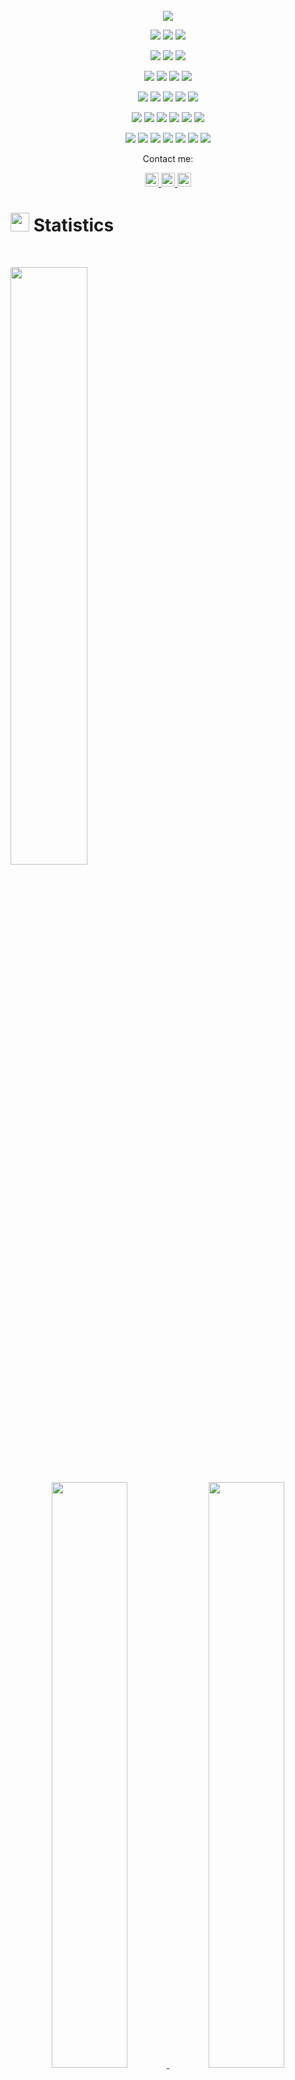 <img style="width:100%;height:3px;" src="./bar.gif" />

<p align="center">
  <a href="https://github.com/DenverCoder1/readme-typing-svg"><img src="https://readme-typing-svg.herokuapp.com?lines=Hi,+I'm+EWONDJO+Joseph.w;A+FullStack+Flutter+and+Python+Developer.;And+Angular+Developer.;&center=true&width=500&height=50"></a>
</p>

<p>
<div align="center" target="_blank">
  <a href="https://github.com/MePrince47"><img src="https://img.shields.io/github/followers/MePrince47?style=social"></a>
  <a href="https://www.youtube.com/channel/UCTK766ZFwwU8XnAgi_-NuAw?sub_confirmation=1"><img src="https://img.shields.io/youtube/channel/subscribers/UCTK766ZFwwU8XnAgi_-NuAw?style=social"></a>
  <a href="https://www.instagram.com/e.j_wilfried/"><img src="https://img.shields.io/badge/Follow-%40e.j_wilfried-ff69b4?style=social&logo=instagram"></a>
</div>
</p>

<p>
<div align="center">
  <img src="https://img.shields.io/badge/PHP-777BB4.svg?style=for-the-badge&logo=php&logoColor=white">
  <img src="https://img.shields.io/badge/Flutter-02569B.svg?style=for-the-badge&logo=flutter&logoColor=white">
  <img src="https://img.shields.io/badge/SQL-4479A1.svg?style=for-the-badge&logo=postgresql&logoColor=white">
</div>
</p>



<p>
<div align="center">
  <img src="https://img.shields.io/badge/JavaScript-000000.svg?style=for-the-badge&logo=javascript&logoColor=F7E017">
  <img src="https://img.shields.io/badge/HTML5-F26624.svg?style=for-the-badge&logo=html5&logoColor=white">
  <img src="https://img.shields.io/badge/CSS-2465F1.svg?style=for-the-badge&logo=CSS3&logoColor=white">
  <img src="https://img.shields.io/badge/Python-3670A0?style=for-the-badge&logo=python&logoColor=ffdd54">
</div>
</p>

<p>
<div align="center">
  <img src="https://img.shields.io/badge/C-00599C?style=for-the-badge&logo=c&logoColor=white">
  <img src="https://img.shields.io/badge/Django-%23092E20.svg?style=for-the-badge&logo=django&logoColor=white">
  <img src="https://img.shields.io/badge/Node.js-339933?style=for-the-badge&logo=node.js&logoColor=white">
  <img src="https://img.shields.io/badge/React-61DAFB?style=for-the-badge&logo=react&logoColor=white">
  <img src="https://img.shields.io/badge/Tailwind%20CSS-38B2AC?style=for-the-badge&logo=tailwind-css&logoColor=white">
</div>
</p>

<p>
<div align="center">
  <img src="https://img.shields.io/badge/Docker-2496ED?style=for-the-badge&logo=docker&logoColor=white">
  <img src="https://img.shields.io/badge/AWS-%23181717.svg?style=for-the-badge&logo=amazonaws&logoColor=white">	
  <img src="https://img.shields.io/badge/PostgreSQL-336791?style=for-the-badge&logo=postgresql&logoColor=white">
  <img src="https://img.shields.io/badge/Figma-F24E1E?style=for-the-badge&logo=figma&logoColor=white">
  <img src="https://img.shields.io/badge/Adobe%20Photoshop-31A8FF?style=for-the-badge&logo=adobe-photoshop&logoColor=white">
  <img src="https://img.shields.io/badge/GitHub-%23121011.svg?style=for-the-badge&logo=github&logoColor=white">
</div>
</p>

<p>
<div align="center">
   <img src="https://img.shields.io/badge/Git-%23F05033.svg?style=for-the-badge&logo=git&logoColor=white">
   <img src="https://img.shields.io/badge/Visual%20Studio%20Code-0078d7.svg?style=for-the-badge&logo=visual-studio-code&logoColor=white">
   <img src="https://img.shields.io/badge/Trello-%23026AA7.svg?style=for-the-badge&logo=Trello&logoColor=white">
   <img src="https://img.shields.io/badge/Linux-FCC624?style=for-the-badge&logo=linux&logoColor=black">
   <img src="https://img.shields.io/badge/AWS-232F3E?style=for-the-badge&logo=amazon-aws&logoColor=white">
   <img src="https://img.shields.io/badge/-Stackoverflow-FE7A16?style=for-the-badge&logo=stack-overflow&logoColor=white">
   <img src="https://img.shields.io/badge/StackExchange-%23ffffff.svg?style=for-the-badge&logo=StackExchange&logoColor=white">
</div>
</p>

<p align="center">Contact me:</p>
<p>
<div align="center">
	<a href="https://www.linkedin.com/in/joseph-ewondjo/" rel="nofollow">
	 	<img alt="MePrince47's LinkedIn" width="22px" src="https://upload.wikimedia.org/wikipedia/commons/thumb/8/81/LinkedIn_icon.svg/2048px-LinkedIn_icon.svg.png" style="max-width: 100%;">
	</a>
	<a href="https://www.instagram.com/e.j_wilfried/" rel="nofollow">
  		<img alt="MePrince47's Instagram" width="22px" src="https://upload.wikimedia.org/wikipedia/commons/thumb/9/95/Instagram_logo_2022.svg/1200px-Instagram_logo_2022.svg.png" style="max-width: 100%;">
	</a>
	<a href="https://wa.me/message/J7PG4R6GCQ6ED1" rel="nofollow">
  		<img alt="MePrince47's WhatsApp" width="22px" src="https://upload.wikimedia.org/wikipedia/commons/thumb/6/6b/WhatsApp.svg/1200px-WhatsApp.svg.png" style="max-width: 100%;">
	</a>
</div>
</p>


# <img src="https://media4.giphy.com/media/MIGbtLZoVjbl0bYbAd/giphy.gif?cid=ecf05e472t2h0i8d7dcjaoau9iqtchhr899hxmpxzzgc7lyw&rid=giphy.gif" width="30"> Statistics

<br/>
<p align="left">
    <img width="49.5%" src="https://github-readme-stats.vercel.app/api?username=MePrince47&show_icons=true&include_all_commits=true&theme=radical&hide_border=true">
    <p align="center">
  <a href="https://github.com/MePrince47">
    <img width="49%" src="https://github-profile-summary-cards.vercel.app/api/cards/stats?username=MePrince47&theme=radical">
    <img width="49%" src="https://github-profile-summary-cards.vercel.app/api/cards/productive-time?username=MePrince47&theme=radical">
  </a>
</p>	  
</p>
<br>

<!-- [![MePrince47's Activity Graph](https://activity-graph.herokuapp.com/graph?username=MePrince47&custom_title=Torrin's%20Contribution%20Graph&theme=radical&bg_color=282828&hide_border=true&line=d1a01f&point=c58545)] -->

<p align="center">
    <img width="49.5%" src="https://github-readme-stats.vercel.app/api/top-langs/?username=MePrince47&theme=radical&bg_color=282828&hide_border=true&include_all_commits=true&count_private=true&layout=compact">
</p>

<p align="center"><img src="https://profile-counter.glitch.me/{MePrince47}/count.svg"></p>

## <img src="https://media1.giphy.com/media/Q8PQ1KuarrYucCMVTJ/giphy.gif?cid=ecf05e47odgm8bs8cmb8cf1ijmfzqaeeu9fzmx6nbcv06ky2&rid=giphy.gif" width="30"> Current Projects
<ul>			
	<li><i><a href="https://github.com/Worketyamo-Students/Projet11-Briso"> Accommodation </a></i>:<ul><li>build an accommodation website for an organisation to help her in purchasing easily her product</li></ul></li>
